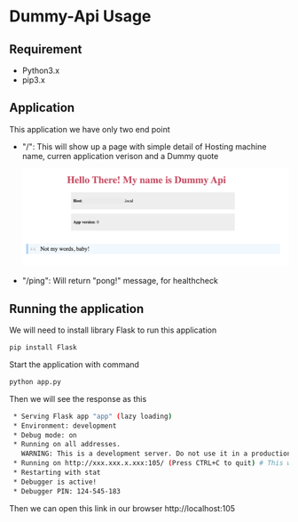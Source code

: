 # Dummy-Api Usage

## Requirement

- Python3.x
- pip3.x

## Application

This application we have only two end point

- "/": This will show up a page with simple detail of Hosting machine name, curren application verison and a Dummy quote

    ![dummy-api-ui](../readme/dummy-api-ui.png)

- "/ping": Will return "pong!" message, for healthcheck

## Running the application

We will need to install library Flask to run this application

```bash
pip install Flask
```

Start the application with command

```bash
python app.py
```

Then we will see the response as this
```bash
 * Serving Flask app "app" (lazy loading)
 * Environment: development
 * Debug mode: on
 * Running on all addresses.
   WARNING: This is a development server. Do not use it in a production deployment.
 * Running on http://xxx.xxx.x.xxx:105/ (Press CTRL+C to quit) # This will be your internal ip, but it isn't matter
 * Restarting with stat
 * Debugger is active!
 * Debugger PIN: 124-545-183
```

Then we can open this link in our browser http://localhost:105
